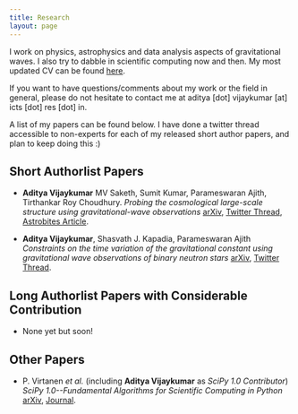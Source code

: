 ```yaml
---
title: Research
layout: page
---
```


I work on physics, astrophysics and data analysis aspects of gravitational waves. I also try to dabble in scientific computing now and then. My most updated CV can be found [here](https://github.com/adivijaykumar/resume/blob/master/resume.pdf).

If you want to have questions/comments about my work or the field in general, please do not hesitate to contact me at aditya [dot] vijaykumar [at] icts [dot] res [dot] in.

A list of my papers can be found below. I have done a twitter thread accessible to non-experts for each of my released short author papers, and plan to keep doing this :)

## Short Authorlist Papers

- **Aditya Vijaykumar** MV Saketh, Sumit Kumar, Parameswaran Ajith, Tirthankar Roy Choudhury.
	*Probing the cosmological large-scale structure using gravitational-wave observations*
	[arXiv](https://arxiv.org/abs/2005.01111), [Twitter Thread](https://twitter.com/alsogoesbyV/status/1257520110853476358), [Astrobites Article](https://astrobites.org/2020/05/07/binary-black-holes-tangled-up-in-the-cosmic-web/).

- **Aditya Vijaykumar**, Shasvath J. Kapadia, Parameswaran Ajith
	*Constraints on the time variation of the gravitational constant using gravitational wave observations of binary neutron stars*
	[arXiv](https://arxiv.org/abs/2003.12382), [Twitter Thread](https://twitter.com/alsogoesbyV/status/1244833975920513024).

## Long Authorlist Papers with Considerable Contribution

- None yet but soon!

## Other Papers

- P. Virtanen *et al.* (including **Aditya Vijaykumar** as *SciPy 1.0 Contributor*)
	*SciPy 1.0--Fundamental Algorithms for Scientific Computing in Python*
	[arXiv](https://arxiv.org/abs/1907.10121), [Journal](https://www.nature.com/articles/s41592-019-0686-2).